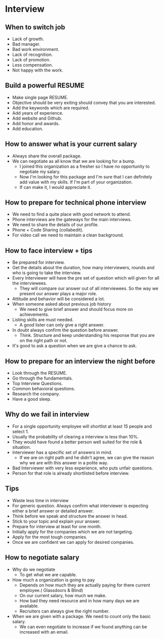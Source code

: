 # Interview

## When to switch job

* Lack of growth.
* Bad manager.
* Bad work environment.
* Lack of recognition.
* Lack of promotion.
* Less compensation.
* Not happy with the work.

## Build a powerful RESUME

* Make single page RESUME.
* Objective should be very exiting should convey that you are interested.
* Add the keywords which are required.
* Add years of experience.
* Add website and Github.
* Add honor and awards.
* Add education.

## How to answer what is your current salary

* Always share the overall package.
* We can negotiate as all know that we are looking for a bump.
  * I joined this organization as a fresher so I have no opportunity to negotiate my salary.
  * Now I'm looking for this package and I'm sure that I can definitely add value with my skills. If I'm part of your organization.
  * If can make it, I would appreciate it.

## How to prepare for technical phone interview

* We need to find a quite place with good network to attend.
* Phone interviews are the gateways for the main interviews.
* We need to share the details of our profile.
* Phone + Code Sharing (collabedit).
* For video call we need to maintain a clean background.

## How to face interview + tips

* Be prepared for interview.
* Get the details about the duration, how many interviewers, rounds and who is going to take the interview.
* Every Interviewer will have the pre set of question which will given for all the interviewees.
  * They will compare our answer out of all interviewees. So the way we present our answer plays a major role.
* Attitude and behavior will be considered a lot.
* When someone asked about previous job history
  * We need to give brief answer and should focus more on achievements.
* Listing skills are must needed.
  * A good lister can only give a right answer.
* In doubt always confirm the question before answer.
  * Think. Structure and keep understanding his response that you are on the right path or not.
* It's good to ask a question when we are give a chance to ask.

## How to prepare for an interview the night before

* Look through the RESUME.
* Go through the fundamentals.
* Top Interview Questions.
* Common behavioral questions.
* Research the company.
* Have a good sleep.

## Why do we fail in interview

* For a single opportunity employee will shortlist at least 15 people and select 1.
* Usually the probability of clearing a interview is less than 10%.
* They would have found a better person well suited for the role & situation.
* Interviewer has a specific set of answers in mind.
  * If we are on right path and he didn't agree, we can give the reason why we are with this answer in a polite way.
* Bad Interviewer with very less experience, who puts unfair questions.
* Person for that role is already shortlisted before interview.

## Tips

* Waste less time in interview
* For generic question. Always confirm what interviewer is expecting either a brief answer or detailed answer.
* Think before we speak and structure the answer in head.
* Stick to your topic and explain your answer.
* Prepare for interview at least for one month.
* Initially apply for the companies which we are not targeting.
* Apply for the most tough companies.
* Once we are confident we can apply for desired companies.

## How to negotiate salary

* Why do we negotiate
  * To get what we are capable.
* How much a organization is going to pay
  * Depends on how much they are actually paying for there current employee.( Glassdoors & Blind)
  * On our current salary, how much we make.
  * How bad they need resource and in how many days we are available.
  * Recruiters can always give the right number.
* When we are given with a package. We need to count only the basic salary.
  * We can even negotiate to increase if we found anything can be increased with an email.
